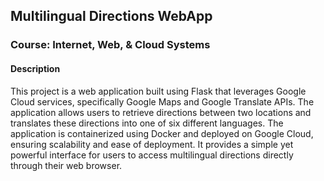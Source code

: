 ## Multilingual Directions WebApp

### Course: Internet, Web, & Cloud Systems

#### Description

<p>This project is a web application built using Flask that leverages Google Cloud services, specifically Google Maps and Google Translate APIs. The application allows users to retrieve directions between two locations and translates these directions into one of six different languages. The application is containerized using Docker and deployed on Google Cloud, ensuring scalability and ease of deployment. It provides a simple yet powerful interface for users to access multilingual directions directly through their web browser.</p>
